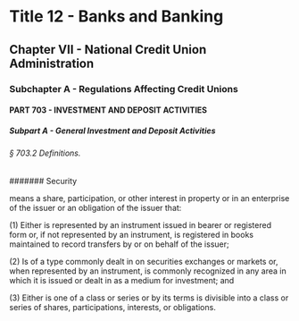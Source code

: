 
# Title 12 - Banks and Banking
## Chapter VII - National Credit Union Administration
### Subchapter A - Regulations Affecting Credit Unions
#### PART 703 - INVESTMENT AND DEPOSIT ACTIVITIES
##### Subpart A - General Investment and Deposit Activities
###### § 703.2 Definitions.
####### Security

means a share, participation, or other interest in property or in an enterprise of the issuer or an obligation of the issuer that:

(1) Either is represented by an instrument issued in bearer or registered form or, if not represented by an instrument, is registered in books maintained to record transfers by or on behalf of the issuer;

(2) Is of a type commonly dealt in on securities exchanges or markets or, when represented by an instrument, is commonly recognized in any area in which it is issued or dealt in as a medium for investment; and

(3) Either is one of a class or series or by its terms is divisible into a class or series of shares, participations, interests, or obligations.
